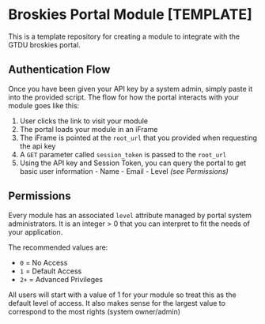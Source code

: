 # Broskies Portal Module [TEMPLATE]

This is a template repository for creating a module to integrate with the GTDU broskies portal.

## Authentication Flow
Once you have been given your API key by a system admin, simply paste it into the provided script. The flow for how the portal interacts with your module goes like this:
  1. User clicks the link to visit your module
  2. The portal loads your module in an iFrame
  3. The iFrame is pointed at the `root_url` that you provided when requesting the api key
  4. A `GET` parameter called `session_token` is passed to the `root_url`
  5. Using the API key and Session Token, you can query the portal to get basic user information
    - Name
    - Email
    - Level _(see Permissions)_
    
## Permissions
Every module has an associated `level` attribute managed by portal system administrators. It is an integer > 0 that you can interpret to fit the needs of your application.

The recommended values are:
  - `0` = No Access
  - `1` = Default Access
  - `2+` = Advanced Privileges
  
All users will start with a value of 1 for your module so treat this as the default level of access. 
It also makes sense for the largest value to correspond to the most rights (system owner/admin)

